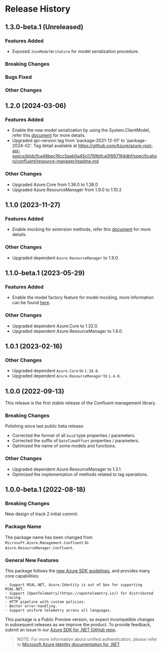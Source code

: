 # Release History

## 1.3.0-beta.1 (Unreleased)

### Features Added

- Exposed `JsonModelWriteCore` for model serialization procedure.

### Breaking Changes

### Bugs Fixed

### Other Changes

## 1.2.0 (2024-03-06)

### Features Added

- Enable the new model serialization by using the System.ClientModel, refer this [document](https://aka.ms/azsdk/net/mrw) for more details.
- Upgraded api-version tag from 'package-2021-12-01' to 'package-2024-02'. Tag detail available at https://github.com/Azure/azure-rest-api-specs/blob/fca48bec19cc5aab0a45c0769bfca0f667164dbf/specification/confluent/resource-manager/readme.md

### Other Changes

- Upgraded Azure.Core from 1.36.0 to 1.38.0
- Upgraded Azure.ResourceManager from 1.9.0 to 1.10.2

## 1.1.0 (2023-11-27)

### Features Added

- Enable mocking for extension methods, refer this [document](https://aka.ms/azsdk/net/mocking) for more details.

### Other Changes

- Upgraded dependent `Azure.ResourceManager` to 1.9.0.

## 1.1.0-beta.1 (2023-05-29)

### Features Added

- Enable the model factory feature for model mocking, more information can be found [here](https://azure.github.io/azure-sdk/dotnet_introduction.html#dotnet-mocking-factory-builder).

### Other Changes

- Upgraded dependent Azure.Core to 1.32.0.
- Upgraded dependent Azure.ResourceManager to 1.6.0.

## 1.0.1 (2023-02-16)

### Other Changes

- Upgraded dependent `Azure.Core` to `1.28.0`.
- Upgraded dependent `Azure.ResourceManager` to `1.4.0`.

## 1.0.0 (2022-09-13)

This release is the first stable release of the Confluent management library.

### Breaking Changes

Polishing since last public beta release:
- Corrected the format of all `Guid` type properties / parameters.
- Corrected the suffix of `DateTimeOffset` properties / parameters.
- Optimized the name of some models and functions.

### Other Changes

- Upgraded dependent Azure.ResourceManager to 1.3.1.
- Optimized the implementation of methods related to tag operations.

## 1.0.0-beta.1 (2022-08-18)

### Breaking Changes

New design of track 2 initial commit.

### Package Name

The package name has been changed from `Microsoft.Azure.Management.Confluent` to `Azure.ResourceManager.Confluent`.

### General New Features

This package follows the [new Azure SDK guidelines](https://azure.github.io/azure-sdk/general_introduction.html), and provides many core capabilities:

    - Support MSAL.NET, Azure.Identity is out of box for supporting MSAL.NET.
    - Support [OpenTelemetry](https://opentelemetry.io/) for distributed tracing.
    - HTTP pipeline with custom policies.
    - Better error-handling.
    - Support uniform telemetry across all languages.

This package is a Public Preview version, so expect incompatible changes in subsequent releases as we improve the product. To provide feedback, submit an issue in our [Azure SDK for .NET GitHub repo](https://github.com/Azure/azure-sdk-for-net/issues).

> NOTE: For more information about unified authentication, please refer to [Microsoft Azure Identity documentation for .NET](https://learn.microsoft.com//dotnet/api/overview/azure/identity-readme?view=azure-dotnet).
